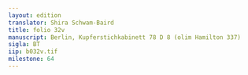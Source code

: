 ```yaml
---
layout: edition
translator: Shira Schwam-Baird
title: folio 32v
manuscript: Berlin, Kupferstichkabinett 78 D 8 (olim Hamilton 337)
sigla: BT
iip: b032v.tif
milestone: 64
---
```

